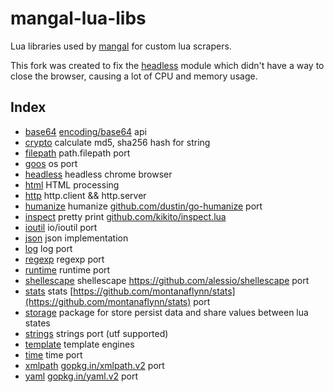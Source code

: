 # mangal-lua-libs

Lua libraries used by [mangal](https://github.com/luevano/mangal) for custom lua scrapers.

This fork was created to fix the [headless](/headless/) module which didn't have a way to close the browser, causing a lot of CPU and memory usage.

## Index

* [base64](/base64) [encoding/base64](https://pkg.go.dev/encoding/base64) api
* [crypto](/crypto) calculate md5, sha256 hash for string
* [filepath](/filepath) path.filepath port
* [goos](/goos) os port
* [headless](/headless) headless chrome browser
* [html](/html) HTML processing
* [http](/http) http.client && http.server
* [humanize](/humanize) humanize [github.com/dustin/go-humanize](https://github.com/dustin/go-humanize) port
* [inspect](/inspect) pretty print [github.com/kikito/inspect.lua](https://github.com/kikito/inspect.lua)
* [ioutil](/ioutil) io/ioutil port
* [json](/json) json implementation
* [log](/log) log port
* [regexp](/regexp) regexp port
* [runtime](/runtime) runtime port
* [shellescape](/shellescape) shellescape <https://github.com/alessio/shellescape> port
* [stats](/stats) stats [https://github.com/montanaflynn/stats](https://github.com/montanaflynn/stats) port
* [storage](/storage) package for store persist data and share values between lua states
* [strings](/strings) strings port (utf supported)
* [template](/template) template engines
* [time](/time) time port
* [xmlpath](/xmlpath) [gopkg.in/xmlpath.v2](https://gopkg.in/xmlpath.v2) port
* [yaml](/yaml) [gopkg.in/yaml.v2](https://gopkg.in/yaml.v2) port
